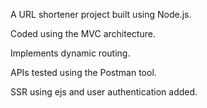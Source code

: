 A URL shortener project built using Node.js.

Coded using the MVC architecture.

Implements dynamic routing.

APIs tested using the Postman tool.

SSR using ejs and user authentication added.
